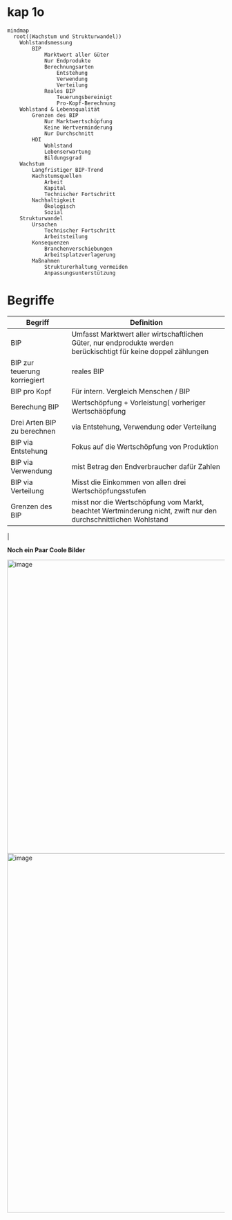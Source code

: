 # kap 1o

```mermaid
mindmap
  root((Wachstum und Strukturwandel))
    Wohlstandsmessung
        BIP
            Marktwert aller Güter
            Nur Endprodukte
            Berechnungsarten
                Entstehung
                Verwendung
                Verteilung
            Reales BIP
                Teuerungsbereinigt
                Pro-Kopf-Berechnung
    Wohlstand & Lebensqualität
        Grenzen des BIP
            Nur Marktwertschöpfung
            Keine Wertverminderung
            Nur Durchschnitt
        HDI
            Wohlstand
            Lebenserwartung
            Bildungsgrad
    Wachstum
        Langfristiger BIP-Trend
        Wachstumsquellen
            Arbeit
            Kapital
            Technischer Fortschritt
        Nachhaltigkeit
            Ökologisch
            Sozial
    Strukturwandel
        Ursachen
            Technischer Fortschritt
            Arbeitsteilung
        Konsequenzen
            Branchenverschiebungen
            Arbeitsplatzverlagerung
        Maßnahmen
            Strukturerhaltung vermeiden
            Anpassungsunterstützung
```

# Begriffe


|Begriff|Definition|
|-------|----------|
|BIP    |Umfasst Marktwert aller wirtschaftlichen Güter, nur endprodukte werden berückischtigt für keine doppel zählungen|
|BIP zur teuerung korriegiert |reales BIP|
|BIP pro Kopf| Für intern. Vergleich Menschen / BIP|
|Berechung BIP| Wertschöpfung + Vorleistung( vorheriger Wertschäöpfung|
|Drei Arten BIP zu berechnen|via Entstehung, Verwendung oder Verteilung|
|BIP via Entstehung|Fokus auf die Wertschöpfung von Produktion|
|BIP via Verwendung|mist Betrag den Endverbraucher dafür Zahlen|
|BIP via Verteilung| Misst die Einkommen von allen drei Wertschöpfungsstufen|
|Grenzen des BIP| misst nor die Wertschöpfung vom Markt, beachtet Wertminderung nicht, zwift nur den durchschnittlichen Wohlstand|
|

**Noch ein Paar Coole Bilder**

<img width="678" alt="image" src="https://github.com/user-attachments/assets/46d7f7aa-86da-4210-9858-e17667e3bc9d" />
<img width="830" alt="image" src="https://github.com/user-attachments/assets/e53dda87-ca62-484a-97c2-5769ccc8e006" />


